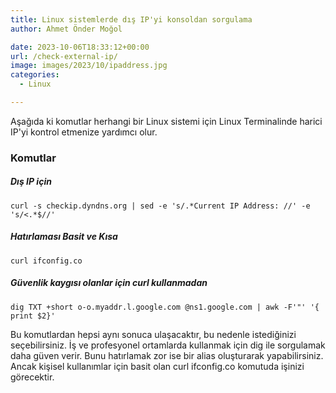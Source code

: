 ```yaml
---
title: Linux sistemlerde dış IP'yi konsoldan sorgulama
author: Ahmet Önder Moğol

date: 2023-10-06T18:33:12+00:00
url: /check-external-ip/
image: images/2023/10/ipaddress.jpg
categories:
  - Linux

---
```

Aşağıda ki komutlar herhangi bir Linux sistemi için Linux Terminalinde harici IP'yi kontrol etmenize yardımcı olur.<!--more-->

### Komutlar

##### Dış IP için

`curl -s checkip.dyndns.org | sed -e 's/.*Current IP Address: //' -e 's/<.*$//'`

##### Hatırlaması Basit ve Kısa

`curl ifconfig.co`

##### Güvenlik kaygısı olanlar için curl kullanmadan

`dig TXT +short o-o.myaddr.l.google.com @ns1.google.com | awk -F'"' '{ print $2}'`

Bu komutlardan hepsi aynı sonuca ulaşacaktır, bu nedenle istediğinizi seçebilirsiniz. 
İş ve profesyonel ortamlarda kullanmak için dig ile sorgulamak daha güven verir. 
Bunu hatırlamak zor ise bir alias oluşturarak yapabilirsiniz.
Ancak kişisel kullanımlar için basit olan curl ifconfig.co komutuda işinizi görecektir.


